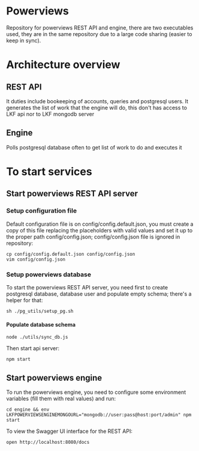 # Powerviews

Repository for powerviews REST API and engine, there are two executables used,
they are in the same repository due to a large code sharing (easier to keep in
sync).

# Architecture overview

## REST API

It duties include bookeeping of accounts, queries and postgresql users.
It generates the list of work that the engine will do, this don't has access
to LKF api nor to LKF mongodb server

## Engine

Polls postgresql database often to get list of work to do and executes it

# To start services

## Start powerviews REST API server

### Setup configuration file

Default configuration file is on config/config.default.json, you must create a
copy of this file replacing the placeholders with valid values and set it up to
the proper path config/config.json; config/config.json file is ignored in
repository:

```
cp config/config.default.json config/config.json
vim config/config.json
```

### Setup powerviews database
To start the powerviews REST API server, you need first to create postgresql
database, database user and populate empty schema; there's a helper for that:

```
sh ./pg_utils/setup_pg.sh
```

#### Populate database schema

```
node ./utils/sync_db.js
```

Then start api server:
```
npm start
```

## Start powerviews engine
To run the powerviews engine, you need to configure some environment variables (fill them with real values) and run:

```
cd engine && env LKFPOWERVIEWSENGINEMONGOURL="mongodb://user:pass@host:port/admin" npm start
```

To view the Swagger UI interface for the REST API:

```
open http://localhost:8080/docs
```
